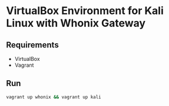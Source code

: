 # VirtualBox Environment for Kali Linux with Whonix Gateway

## Requirements
- VirtualBox
- Vagrant

## Run
```bash
vagrant up whonix && vagrant up kali
```

